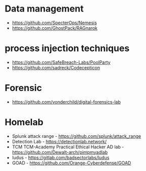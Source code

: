 # Data management
- https://github.com/SpecterOps/Nemesis
- https://github.com/GhostPack/RAGnarok


# process injection techniques
- https://github.com/SafeBreach-Labs/PoolParty
- https://github.com/sadreck/Codecepticon

# Forensic
- https://github.com/vonderchild/digital-forensics-lab

# Homelab
- Splunk attack range - https://github.com/splunk/attack_range
- Detection Lab - https://detectionlab.network/
- TCM TCM-Academy Practical Ethical Hacker AD lab - https://github.com/Dewalt-arch/pimpmyadlab
- ludus - https://gitlab.com/badsectorlabs/ludus
- GOAD - https://github.com/Orange-Cyberdefense/GOAD


